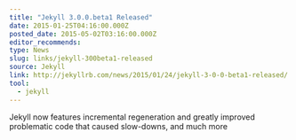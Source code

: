 ```yaml
---
title: "Jekyll 3.0.0.beta1 Released"
date: 2015-01-25T04:16:00.000Z
posted_date: 2015-05-02T03:16:00.000Z
editor_recommends:
type: News
slug: links/jekyll-300beta1-released
source: Jekyll
link: http://jekyllrb.com/news/2015/01/24/jekyll-3-0-0-beta1-released/
tool:
  - jekyll
---
```

Jekyll now features incremental regeneration and greatly improved problematic code that caused slow-downs, and much more




